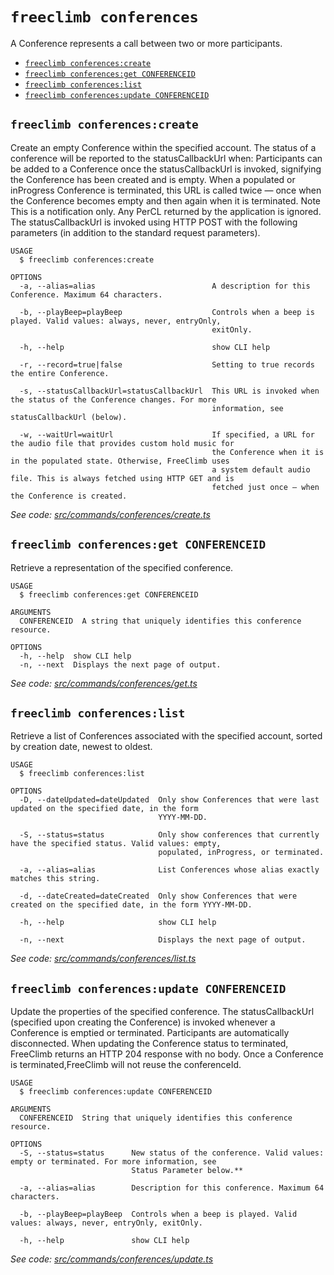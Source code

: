 `freeclimb conferences`
=======================

A Conference represents a call between two or more participants.

* [`freeclimb conferences:create`](#freeclimb-conferencescreate)
* [`freeclimb conferences:get CONFERENCEID`](#freeclimb-conferencesget-conferenceid)
* [`freeclimb conferences:list`](#freeclimb-conferenceslist)
* [`freeclimb conferences:update CONFERENCEID`](#freeclimb-conferencesupdate-conferenceid)

## `freeclimb conferences:create`

Create an empty Conference within the specified account. The status of a conference will be reported to the statusCallbackUrl when: Participants can be added to a Conference once the statusCallbackUrl is invoked, signifying the Conference has been created and is empty. When a populated or inProgress Conference is terminated, this URL is called twice — once when the Conference becomes empty and then again when it is terminated. Note This is a notification only. Any PerCL returned by the application is ignored. The statusCallbackUrl is invoked using HTTP POST with the following parameters (in addition to the standard request parameters).

```
USAGE
  $ freeclimb conferences:create

OPTIONS
  -a, --alias=alias                          A description for this Conference. Maximum 64 characters.

  -b, --playBeep=playBeep                    Controls when a beep is played. Valid values: always, never, entryOnly,
                                             exitOnly.

  -h, --help                                 show CLI help

  -r, --record=true|false                    Setting to true records the entire Conference.

  -s, --statusCallbackUrl=statusCallbackUrl  This URL is invoked when the status of the Conference changes. For more
                                             information, see statusCallbackUrl (below).

  -w, --waitUrl=waitUrl                      If specified, a URL for the audio file that provides custom hold music for
                                             the Conference when it is in the populated state. Otherwise, FreeClimb uses
                                             a system default audio file. This is always fetched using HTTP GET and is
                                             fetched just once — when the Conference is created.
```

_See code: [src/commands/conferences/create.ts](https://github.com/jblack-vail/freeclimb-cli-cd-test/blob/v0.1.13/src/commands/conferences/create.ts)_

## `freeclimb conferences:get CONFERENCEID`

Retrieve a representation of the specified conference.

```
USAGE
  $ freeclimb conferences:get CONFERENCEID

ARGUMENTS
  CONFERENCEID  A string that uniquely identifies this conference resource.

OPTIONS
  -h, --help  show CLI help
  -n, --next  Displays the next page of output.
```

_See code: [src/commands/conferences/get.ts](https://github.com/jblack-vail/freeclimb-cli-cd-test/blob/v0.1.13/src/commands/conferences/get.ts)_

## `freeclimb conferences:list`

Retrieve a list of Conferences associated with the specified account, sorted by creation date, newest to oldest.

```
USAGE
  $ freeclimb conferences:list

OPTIONS
  -D, --dateUpdated=dateUpdated  Only show Conferences that were last updated on the specified date, in the form
                                 YYYY-MM-DD.

  -S, --status=status            Only show conferences that currently have the specified status. Valid values: empty,
                                 populated, inProgress, or terminated.

  -a, --alias=alias              List Conferences whose alias exactly matches this string.

  -d, --dateCreated=dateCreated  Only show Conferences that were created on the specified date, in the form YYYY-MM-DD.

  -h, --help                     show CLI help

  -n, --next                     Displays the next page of output.
```

_See code: [src/commands/conferences/list.ts](https://github.com/jblack-vail/freeclimb-cli-cd-test/blob/v0.1.13/src/commands/conferences/list.ts)_

## `freeclimb conferences:update CONFERENCEID`

Update the properties of the specified conference. The statusCallbackUrl (specified upon creating the Conference) is invoked whenever a Conference is emptied or terminated. Participants are automatically disconnected. When updating the Conference status to terminated, FreeClimb returns an HTTP 204 response with no body. Once a Conference is terminated,FreeClimb will not reuse the conferenceId.

```
USAGE
  $ freeclimb conferences:update CONFERENCEID

ARGUMENTS
  CONFERENCEID  String that uniquely identifies this conference resource.

OPTIONS
  -S, --status=status      New status of the conference. Valid values: empty or terminated. For more information, see
                           Status Parameter below.**

  -a, --alias=alias        Description for this conference. Maximum 64 characters.

  -b, --playBeep=playBeep  Controls when a beep is played. Valid values: always, never, entryOnly, exitOnly.

  -h, --help               show CLI help
```

_See code: [src/commands/conferences/update.ts](https://github.com/jblack-vail/freeclimb-cli-cd-test/blob/v0.1.13/src/commands/conferences/update.ts)_
